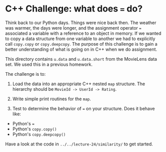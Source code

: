 # C++ Challenge: what does `=` do?

Think back to our Python days.  Things were nice back then.  The weather was
warmer, the days were longer, and the assignment operator `=` associated a
variable with a reference to an object in memory.  If we wanted to copy a data
structure from one variable to another we had to explicitly call `copy.copy` or
`copy.deepcopy`.  The purpose of this challenge is to gain a better
understanding of what is going on in C++ when we do assignment.

This directory contains `u.data` and `u.data.short` from the MovieLens data
set.  We used this in a previous homework.

The challenge is to:

1. Load the data into an appropriate C++ nested `map` structure.  The hierarchy
   should be `MovieId -> UserId -> Rating`.

2. Write simple print routines for the `map`.

3. Test to determine the behavior of `=` on your structure.  Does it behave
like:
  * Python's `=`
  * Python's `copy.copy()`
  * Python's `copy.deepcopy()`

Have a look at the code in `../../lecture-24/similarity/` to get started.
